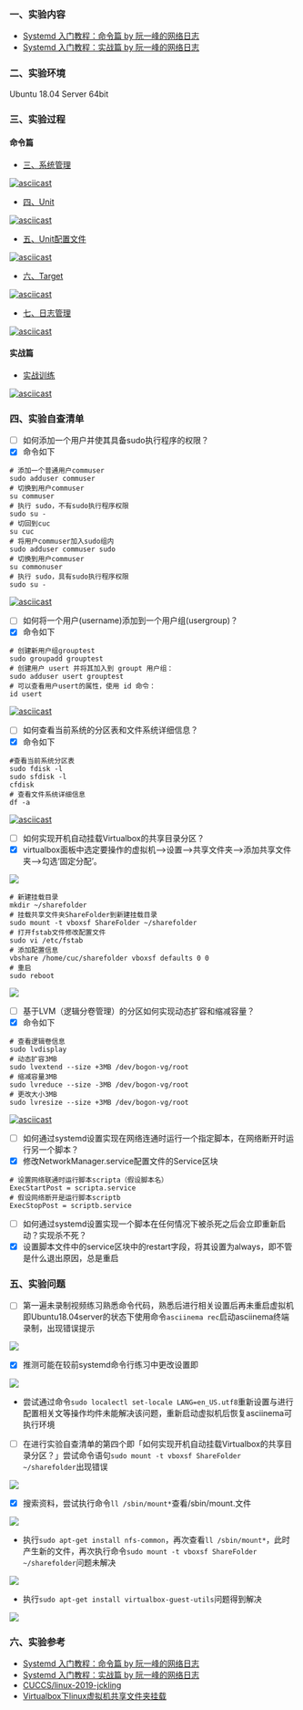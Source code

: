 ### 一、实验内容
- [Systemd 入门教程：命令篇 by 阮一峰的网络日志](http://www.ruanyifeng.com/blog/2016/03/systemd-tutorial-commands.html)
- [Systemd 入门教程：实战篇 by 阮一峰的网络日志](http://www.ruanyifeng.com/blog/2016/03/systemd-tutorial-part-two.html)
### 二、实验环境
Ubuntu 18.04 Server 64bit
### 三、实验过程
#### 命令篇
- [三、系统管理](https://asciinema.org/a/4XM43up6tJCj0HoKIFD11NFoQ)

[![asciicast](https://asciinema.org/a/4XM43up6tJCj0HoKIFD11NFoQ.svg)](https://asciinema.org/a/4XM43up6tJCj0HoKIFD11NFoQ)

- [四、Unit](https://asciinema.org/a/m0OCOgI3Jkp8reHZJxlkF05lM)

[![asciicast](https://asciinema.org/a/m0OCOgI3Jkp8reHZJxlkF05lM.svg)](https://asciinema.org/a/m0OCOgI3Jkp8reHZJxlkF05lM)

- [五、Unit配置文件](https://asciinema.org/a/gpGDTfDBs3kJeWqCtf8u4Iqm9)

[![asciicast](https://asciinema.org/a/gpGDTfDBs3kJeWqCtf8u4Iqm9.svg)](https://asciinema.org/a/gpGDTfDBs3kJeWqCtf8u4Iqm9)

- [六、Target](https://asciinema.org/a/jG8xXRQ9aODOEzEGud2gO0km1)

[![asciicast](https://asciinema.org/a/jG8xXRQ9aODOEzEGud2gO0km1.svg)](https://asciinema.org/a/jG8xXRQ9aODOEzEGud2gO0km1)

- [七、日志管理](https://asciinema.org/a/15ZMsMlQkA11qwb9aWb3u1Ram)

[![asciicast](https://asciinema.org/a/15ZMsMlQkA11qwb9aWb3u1Ram.svg)](https://asciinema.org/a/15ZMsMlQkA11qwb9aWb3u1Ram)

#### 实战篇
- [实战训练](https://asciinema.org/a/WntemW6D2y3i4OpH7uZBY322g)

[![asciicast](https://asciinema.org/a/WntemW6D2y3i4OpH7uZBY322g.svg)](https://asciinema.org/a/WntemW6D2y3i4OpH7uZBY322g)

### 四、实验自查清单
- [ ] 如何添加一个用户并使其具备sudo执行程序的权限？
- [x] 命令如下
```
# 添加一个普通用户commuser
sudo adduser commuser
# 切换到用户commuser
su commuser
# 执行 sudo，不有sudo执行程序权限
sudo su -
# 切回到cuc
su cuc
# 将用户commuser加入sudo组内
sudo adduser commuser sudo
# 切换到用户commuser
su commonuser
# 执行 sudo，具有sudo执行程序权限
sudo su -
```
[![asciicast](https://asciinema.org/a/fb8HLBEcIRwj2gsBL2wKf7KzV.svg)](https://asciinema.org/a/fb8HLBEcIRwj2gsBL2wKf7KzV)

- [ ] 如何将一个用户(username)添加到一个用户组(usergroup)？ 
- [x] 命令如下
```
# 创建新用户组grouptest
sudo groupadd grouptest
# 创建用户 usert 并将其加入到 groupt 用户组：
sudo adduser usert grouptest
# 可以查看用户usert的属性，使用 id 命令：
id usert
```
[![asciicast](https://asciinema.org/a/fCm9rj42IGHIORnfc32BSDI7C.svg)](https://asciinema.org/a/fCm9rj42IGHIORnfc32BSDI7C)

- [ ] 如何查看当前系统的分区表和文件系统详细信息？
- [x] 命令如下
```
#查看当前系统分区表
sudo fdisk -l
sudo sfdisk -l
cfdisk
# 查看文件系统详细信息
df -a
```
[![asciicast](https://asciinema.org/a/mFWlXSmXsyLXAUjP3ggaYSqcB.svg)](https://asciinema.org/a/mFWlXSmXsyLXAUjP3ggaYSqcB)

- [ ] 如何实现开机自动挂载Virtualbox的共享目录分区？
- [x] virtualbox面板中选定要操作的虚拟机-->设置-->共享文件夹-->添加共享文件夹-->勾选‘固定分配’。

![](/Linux系统与网络管理/chap0x03/images/4-4-1.png)

```
# 新建挂载目录
mkdir ~/sharefolder
# 挂载共享文件夹ShareFolder到新建挂载目录
sudo mount -t vboxsf ShareFolder ~/sharefolder
# 打开fstab文件修改配置文件
sudo vi /etc/fstab
# 添加配置信息
vbshare /home/cuc/sharefolder vboxsf defaults 0 0
# 重启
sudo reboot
```
![](/Linux系统与网络管理/chap0x03/images/4-4-2.png)

- [ ] 基于LVM（逻辑分卷管理）的分区如何实现动态扩容和缩减容量？
- [x] 命令如下
```
# 查看逻辑卷信息
sudo lvdisplay
# 动态扩容3MB 
sudo lvextend --size +3MB /dev/bogon-vg/root
# 缩减容量3MB 
sudo lvreduce --size -3MB /dev/bogon-vg/root
# 更改大小3MB 
sudo lvresize --size +3MB /dev/bogon-vg/root
```
[![asciicast](https://asciinema.org/a/cJSSacAOkEfQFfc9wb3gnCtfq.svg)](https://asciinema.org/a/cJSSacAOkEfQFfc9wb3gnCtfq)

- [ ] 如何通过systemd设置实现在网络连通时运行一个指定脚本，在网络断开时运行另一个脚本？
- [x] 修改NetworkManager.service配置文件的Service区块
```
# 设置网络联通时运行脚本scripta（假设脚本名）
ExecStartPost = scripta.service
# 假设网络断开是运行脚本scriptb
ExecStopPost = scriptb.service
```

- [ ] 如何通过systemd设置实现一个脚本在任何情况下被杀死之后会立即重新启动？实现杀不死？
- [x] 设置脚本文件中的service区块中的restart字段，将其设置为always，即不管是什么退出原因，总是重启

### 五、实验问题
- [ ] 第一遍未录制视频练习熟悉命令代码，熟悉后进行相关设置后再未重启虚拟机即Ubuntu18.04server的状态下使用命令`asciinema rec`启动asciinema终端录制，出现错误提示

![](/Linux系统与网络管理/chap0x03/images/QUE-1.png)

- [x] 推测可能在较前systemd命令行练习中更改设置即

![](/Linux系统与网络管理/chap0x03/images/QUE-2.png)

   - 尝试通过命令`sudo localectl set-locale LANG=en_US.utf8`重新设置与进行配置相关文等操作均件未能解决该问题，重新启动虚拟机后恢复asciinema可执行环境
- [ ] 在进行实验自查清单的第四个即「如何实现开机自动挂载Virtualbox的共享目录分区？」尝试命令语句`sudo mount -t vboxsf ShareFolder ~/sharefolder`出现错误

![](/Linux系统与网络管理/chap0x03/images/QUE-3.png)

- [x] 搜索资料，尝试执行命令`ll /sbin/mount*`查看/sbin/mount.<type>文件

![](/Linux系统与网络管理/chap0x03/images/QUE-4.png)


- 执行`sudo apt-get install nfs-common`，再次查看`ll /sbin/mount*`，此时产生新的文件，再次执行命令`sudo mount -t vboxsf ShareFolder ~/sharefolder`问题未解决

![](/Linux系统与网络管理/chap0x03/images/QUE-5.png)

- 执行`sudo apt-get install virtualbox-guest-utils`问题得到解决

![](/Linux系统与网络管理/chap0x03/images/QUE-6.png)

### 六、实验参考
- [Systemd 入门教程：命令篇 by 阮一峰的网络日志](http://www.ruanyifeng.com/blog/2016/03/systemd-tutorial-commands.html)
- [Systemd 入门教程：实战篇 by 阮一峰的网络日志](http://www.ruanyifeng.com/blog/2016/03/systemd-tutorial-part-two.html)
- [CUCCS/linux-2019-jckling](https://github.com/CUCCS/linux-2019-jckling/blob/02cda23fbddc44db254fe78b4de53a6dbe6e2f5e/0x03/%E5%AE%9E%E9%AA%8C%E6%8A%A5%E5%91%8A.md)
- [Virtualbox下linux虚拟机共享文件夹挂载](https://www.jianshu.com/p/39327c9ea368)